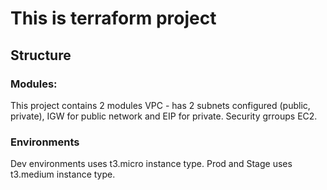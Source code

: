 # This is terraform project
## Structure
### Modules:
This project contains 2 modules
VPC - has 2 subnets configured (public, private), IGW for public network and EIP for private. Security grroups
EC2.
### Environments
Dev environments uses t3.micro instance type.
Prod and Stage uses t3.medium instance type.
